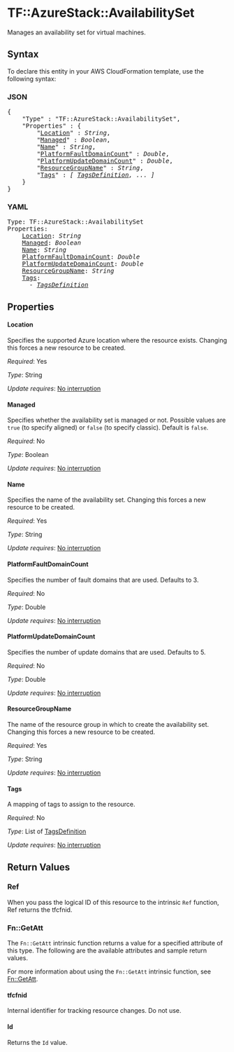 # TF::AzureStack::AvailabilitySet

Manages an availability set for virtual machines.

## Syntax

To declare this entity in your AWS CloudFormation template, use the following syntax:

### JSON

<pre>
{
    "Type" : "TF::AzureStack::AvailabilitySet",
    "Properties" : {
        "<a href="#location" title="Location">Location</a>" : <i>String</i>,
        "<a href="#managed" title="Managed">Managed</a>" : <i>Boolean</i>,
        "<a href="#name" title="Name">Name</a>" : <i>String</i>,
        "<a href="#platformfaultdomaincount" title="PlatformFaultDomainCount">PlatformFaultDomainCount</a>" : <i>Double</i>,
        "<a href="#platformupdatedomaincount" title="PlatformUpdateDomainCount">PlatformUpdateDomainCount</a>" : <i>Double</i>,
        "<a href="#resourcegroupname" title="ResourceGroupName">ResourceGroupName</a>" : <i>String</i>,
        "<a href="#tags" title="Tags">Tags</a>" : <i>[ <a href="tagsdefinition.md">TagsDefinition</a>, ... ]</i>
    }
}
</pre>

### YAML

<pre>
Type: TF::AzureStack::AvailabilitySet
Properties:
    <a href="#location" title="Location">Location</a>: <i>String</i>
    <a href="#managed" title="Managed">Managed</a>: <i>Boolean</i>
    <a href="#name" title="Name">Name</a>: <i>String</i>
    <a href="#platformfaultdomaincount" title="PlatformFaultDomainCount">PlatformFaultDomainCount</a>: <i>Double</i>
    <a href="#platformupdatedomaincount" title="PlatformUpdateDomainCount">PlatformUpdateDomainCount</a>: <i>Double</i>
    <a href="#resourcegroupname" title="ResourceGroupName">ResourceGroupName</a>: <i>String</i>
    <a href="#tags" title="Tags">Tags</a>: <i>
      - <a href="tagsdefinition.md">TagsDefinition</a></i>
</pre>

## Properties

#### Location

Specifies the supported Azure location where the resource exists. Changing this forces a new resource to be created.

_Required_: Yes

_Type_: String

_Update requires_: [No interruption](https://docs.aws.amazon.com/AWSCloudFormation/latest/UserGuide/using-cfn-updating-stacks-update-behaviors.html#update-no-interrupt)

#### Managed

Specifies whether the availability set is managed or not. Possible values are `true` (to specify aligned) or `false` (to specify classic). Default is `false`.

_Required_: No

_Type_: Boolean

_Update requires_: [No interruption](https://docs.aws.amazon.com/AWSCloudFormation/latest/UserGuide/using-cfn-updating-stacks-update-behaviors.html#update-no-interrupt)

#### Name

Specifies the name of the availability set. Changing this forces a new resource to be created.

_Required_: Yes

_Type_: String

_Update requires_: [No interruption](https://docs.aws.amazon.com/AWSCloudFormation/latest/UserGuide/using-cfn-updating-stacks-update-behaviors.html#update-no-interrupt)

#### PlatformFaultDomainCount

Specifies the number of fault domains that are used. Defaults to 3.

_Required_: No

_Type_: Double

_Update requires_: [No interruption](https://docs.aws.amazon.com/AWSCloudFormation/latest/UserGuide/using-cfn-updating-stacks-update-behaviors.html#update-no-interrupt)

#### PlatformUpdateDomainCount

Specifies the number of update domains that are used. Defaults to 5.

_Required_: No

_Type_: Double

_Update requires_: [No interruption](https://docs.aws.amazon.com/AWSCloudFormation/latest/UserGuide/using-cfn-updating-stacks-update-behaviors.html#update-no-interrupt)

#### ResourceGroupName

The name of the resource group in which to create the availability set. Changing this forces a new resource to be created.

_Required_: Yes

_Type_: String

_Update requires_: [No interruption](https://docs.aws.amazon.com/AWSCloudFormation/latest/UserGuide/using-cfn-updating-stacks-update-behaviors.html#update-no-interrupt)

#### Tags

A mapping of tags to assign to the resource.

_Required_: No

_Type_: List of <a href="tagsdefinition.md">TagsDefinition</a>

_Update requires_: [No interruption](https://docs.aws.amazon.com/AWSCloudFormation/latest/UserGuide/using-cfn-updating-stacks-update-behaviors.html#update-no-interrupt)

## Return Values

### Ref

When you pass the logical ID of this resource to the intrinsic `Ref` function, Ref returns the tfcfnid.

### Fn::GetAtt

The `Fn::GetAtt` intrinsic function returns a value for a specified attribute of this type. The following are the available attributes and sample return values.

For more information about using the `Fn::GetAtt` intrinsic function, see [Fn::GetAtt](https://docs.aws.amazon.com/AWSCloudFormation/latest/UserGuide/intrinsic-function-reference-getatt.html).

#### tfcfnid

Internal identifier for tracking resource changes. Do not use.

#### Id

Returns the <code>Id</code> value.

